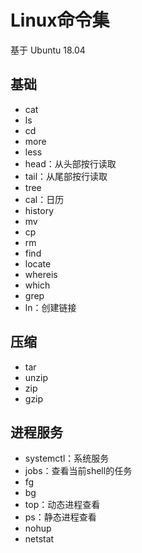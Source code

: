 # Linux命令集

基于 Ubuntu 18.04

## 基础

+   cat
+   ls
+   cd
+   more
+   less
+   head：从头部按行读取
+   tail：从尾部按行读取
+   tree
+   cal：日历
+   history
+   mv
+   cp
+   rm
+   find
+   locate
+   whereis
+   which
+   grep
+   ln：创建链接

## 压缩

+   tar
+   unzip
+   zip
+   gzip

## 进程服务

+   systemctl：系统服务
+   jobs：查看当前shell的任务
+   fg
+   bg
+   top：动态进程查看
+   ps：静态进程查看
+   nohup
+   netstat